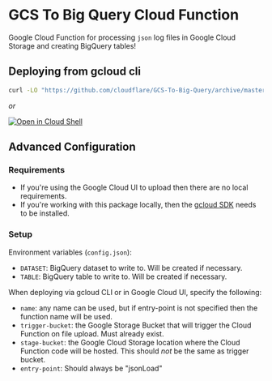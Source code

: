 # GCS To Big Query Cloud Function
Google Cloud Function for processing `json` log files in Google Cloud Storage and creating BigQuery tables!

## Deploying from gcloud cli

```bash
curl -LO "https://github.com/cloudflare/GCS-To-Big-Query/archive/master.zip" && unzip master.zip && cd GCS-To-Big-Query-master && sh ./start.sh
```

 *or*

[![Open in Cloud Shell](http://gstatic.com/cloudssh/images/open-btn.svg)](https://console.cloud.google.com/cloudshell/open?git_repo=https%3A%2F%2Fgithub.com%2Fcloudflare%2FGCS-To-Big-Query%2F&page=shell&print=gcp%2Fcloudshell.txt)

## Advanced Configuration
### Requirements
* If you're using the Google Cloud UI to upload then there are no local requirements.
* If you're working with this package locally, then the [gcloud SDK](https://cloud.google.com/sdk/downloads) needs to be installed.

### Setup
Environment variables (`config.json`):
* `DATASET`: BigQuery dataset to write to. Will be created if necessary.
* `TABLE`: BigQuery table to write to. Will be created if necessary.
   
When deploying via gcloud CLI or in Google Cloud UI, specify the following:
* `name`: any name can be used, but if entry-point is not specified then the function name will be used.
* `trigger-bucket`: the Google Storage Bucket that will trigger the Cloud Function on file upload. Must already exist.
* `stage-bucket`: the Google Cloud Storage location where the Cloud Function code will be hosted. This should *not* be the same as trigger bucket.
* `entry-point`: Should always be "jsonLoad"
